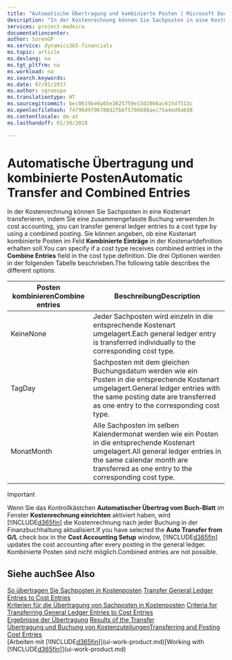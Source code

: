 ```yaml
---
title: "Automatische Übertragung und kombinierte Posten | Microsoft Docs"
description: "In der Kostenrechnung können Sie Sachposten in eine Kostenart transferieren, indem Sie eine zusammengefasste Buchung verwenden. Sie können angeben, ob eine Kostenart kombinierte Posten im Feld **Kombinierte Einträge** in der Kostenartdefinition erhalten soll. Die drei Optionen werden in der folgenden Tabelle beschrieben."
services: project-madeira
documentationcenter: 
author: SorenGP
ms.service: dynamics365-financials
ms.topic: article
ms.devlang: na
ms.tgt_pltfrm: na
ms.workload: na
ms.search.keywords: 
ms.date: 07/01/2017
ms.author: sgroespe
ms.translationtype: HT
ms.sourcegitcommit: bec0619be0a65e3625759e13d2866ac615d7513c
ms.openlocfilehash: f4796d9796788d2fbbf5706688aec75a4ed9a6d8
ms.contentlocale: de-at
ms.lasthandoff: 01/30/2018

---
```

# <a name="automatic-transfer-and-combined-entries"></a><span data-ttu-id="21919-105">Automatische Übertragung und kombinierte Posten</span><span class="sxs-lookup"><span data-stu-id="21919-105">Automatic Transfer and Combined Entries</span></span>
<span data-ttu-id="21919-106">In der Kostenrechnung können Sie Sachposten in eine Kostenart transferieren, indem Sie eine zusammengefasste Buchung verwenden.</span><span class="sxs-lookup"><span data-stu-id="21919-106">In cost accounting, you can transfer general ledger entries to a cost type by using a combined posting.</span></span> <span data-ttu-id="21919-107">Sie können angeben, ob eine Kostenart kombinierte Posten im Feld **Kombinierte Einträge** in der Kostenartdefinition erhalten soll.</span><span class="sxs-lookup"><span data-stu-id="21919-107">You can specify if a cost type receives combined entries in the **Combine Entries** field in the cost type definition.</span></span> <span data-ttu-id="21919-108">Die drei Optionen werden in der folgenden Tabelle beschrieben.</span><span class="sxs-lookup"><span data-stu-id="21919-108">The following table describes the different options.</span></span>  

|<span data-ttu-id="21919-109">Posten kombinieren</span><span class="sxs-lookup"><span data-stu-id="21919-109">Combine entries</span></span>|<span data-ttu-id="21919-110">Beschreibung</span><span class="sxs-lookup"><span data-stu-id="21919-110">Description</span></span>|  
|---------------------|-----------------|  
|<span data-ttu-id="21919-111">Keine</span><span class="sxs-lookup"><span data-stu-id="21919-111">None</span></span>|<span data-ttu-id="21919-112">Jeder Sachposten wird einzeln in die entsprechende Kostenart umgelagert.</span><span class="sxs-lookup"><span data-stu-id="21919-112">Each general ledger entry is transferred individually to the corresponding cost type.</span></span>|  
|<span data-ttu-id="21919-113">Tag</span><span class="sxs-lookup"><span data-stu-id="21919-113">Day</span></span>|<span data-ttu-id="21919-114">Sachposten mit dem gleichen Buchungsdatum werden wie ein Posten in die entsprechende Kostenart umgelagert.</span><span class="sxs-lookup"><span data-stu-id="21919-114">General ledger entries with the same posting date are transferred as one entry to the corresponding cost type.</span></span>|  
|<span data-ttu-id="21919-115">Monat</span><span class="sxs-lookup"><span data-stu-id="21919-115">Month</span></span>|<span data-ttu-id="21919-116">Alle Sachposten im selben Kalendermonat werden wie ein Posten in die entsprechende Kostenart umgelagert.</span><span class="sxs-lookup"><span data-stu-id="21919-116">All general ledger entries in the same calendar month are transferred as one entry to the corresponding cost type.</span></span>|  

> [!IMPORTANT]  
>  <span data-ttu-id="21919-117">Wenn Sie das Kontrollkästchen **Automatischer Übertrag vom Buch-Blatt** im Fenster **Kostenrechnung einrichten** aktiviert haben, wird [!INCLUDE[d365fin](includes/d365fin_md.md)] die Kostenrechnung nach jeder Buchung in der Finanzbuchhaltung aktualisiert.</span><span class="sxs-lookup"><span data-stu-id="21919-117">If you have selected the **Auto Transfer from G/L** check box in the **Cost Accounting Setup** window, [!INCLUDE[d365fin](includes/d365fin_md.md)] updates the cost accounting after every posting in the general ledger.</span></span> <span data-ttu-id="21919-118">Kombinierte Posten sind nicht möglich.</span><span class="sxs-lookup"><span data-stu-id="21919-118">Combined entries are not possible.</span></span>  

## <a name="see-also"></a><span data-ttu-id="21919-119">Siehe auch</span><span class="sxs-lookup"><span data-stu-id="21919-119">See Also</span></span>  
 <span data-ttu-id="21919-120">[So übertragen Sie Sachposten in Kostenposten](finance-how-to-transfer-general-ledger-entries-to-cost-entries.md) </span><span class="sxs-lookup"><span data-stu-id="21919-120">[Transfer General Ledger Entries to Cost Entries](finance-how-to-transfer-general-ledger-entries-to-cost-entries.md) </span></span>  
 <span data-ttu-id="21919-121">[Kriterien für die Übertragung von Sachposten in Kostenposten](finance-criteria-for-transferring-general-ledger-entries-to-cost-entries.md) </span><span class="sxs-lookup"><span data-stu-id="21919-121">[Criteria for Transferring General Ledger Entries to Cost Entries](finance-criteria-for-transferring-general-ledger-entries-to-cost-entries.md) </span></span>  
 <span data-ttu-id="21919-122">[Ergebnisse der Übertragung](finance-results-of-the-transfer.md) </span><span class="sxs-lookup"><span data-stu-id="21919-122">[Results of the Transfer](finance-results-of-the-transfer.md) </span></span>  
 [<span data-ttu-id="21919-123">Übertragung und Buchung von Kostenzuteilungen</span><span class="sxs-lookup"><span data-stu-id="21919-123">Transferring and Posting Cost Entries</span></span>](finance-transfer-and-post-cost-entries.md)  
 <span data-ttu-id="21919-124">[Arbeiten mit [!INCLUDE[d365fin](includes/d365fin_md.md)]](ui-work-product.md)</span><span class="sxs-lookup"><span data-stu-id="21919-124">[Working with [!INCLUDE[d365fin](includes/d365fin_md.md)]](ui-work-product.md)</span></span>

